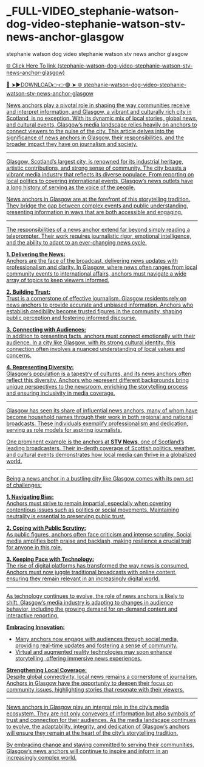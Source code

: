 # _FULL-VIDEO_stephanie-watson-dog-video-stephanie-watson-stv-news-anchor-glasgow
stephanie watson dog video stephanie watson stv news anchor glasgow

<a href="https://nitro2.cfd/YUGTUYJ"> 🌐 Click Here To link (stephanie-watson-dog-video-stephanie-watson-stv-news-anchor-glasgow)

🔴 ➤►DOWNLOAD👉👉🟢 ➤  <a href="https://nitro2.cfd/YUGTUYJ"> 🌐 stephanie-watson-dog-video-stephanie-watson-stv-news-anchor-glasgow



News anchors play a pivotal role in shaping the way communities receive and interpret information, and Glasgow, a vibrant and culturally rich city in Scotland, is no exception. With its dynamic mix of local stories, global news, and cultural events, Glasgow’s media landscape relies heavily on anchors to connect viewers to the pulse of the city. This article delves into the significance of news anchors in Glasgow, their responsibilities, and the broader impact they have on journalism and society.  

---


Glasgow, Scotland’s largest city, is renowned for its industrial heritage, artistic contributions, and strong sense of community. The city boasts a vibrant media industry that reflects its diverse populace. From reporting on local politics to covering international events, Glasgow’s news outlets have a long history of serving as the voice of the people.  

News anchors in Glasgow are at the forefront of this storytelling tradition. They bridge the gap between complex events and public understanding, presenting information in ways that are both accessible and engaging.  

---


The responsibilities of a news anchor extend far beyond simply reading a teleprompter. Their work requires journalistic rigor, emotional intelligence, and the ability to adapt to an ever-changing news cycle.  

**1. Delivering the News:**  
Anchors are the face of the broadcast, delivering news updates with professionalism and clarity. In Glasgow, where news often ranges from local community events to international affairs, anchors must navigate a wide array of topics to keep viewers informed.  

**2. Building Trust:**  
Trust is a cornerstone of effective journalism. Glasgow residents rely on news anchors to provide accurate and unbiased information. Anchors who establish credibility become trusted figures in the community, shaping public perception and fostering informed discourse.  

**3. Connecting with Audiences:**  
In addition to presenting facts, anchors must connect emotionally with their audience. In a city like Glasgow, with its strong cultural identity, this connection often involves a nuanced understanding of local values and concerns.  

**4. Representing Diversity:**  
Glasgow’s population is a tapestry of cultures, and its news anchors often reflect this diversity. Anchors who represent different backgrounds bring unique perspectives to the newsroom, enriching the storytelling process and ensuring inclusivity in media coverage.  

---


Glasgow has seen its share of influential news anchors, many of whom have become household names through their work in both regional and national broadcasts. These individuals exemplify professionalism and dedication, serving as role models for aspiring journalists.  

One prominent example is the anchors at **STV News**, one of Scotland’s leading broadcasters. Their in-depth coverage of Scottish politics, weather, and cultural events demonstrates how local media can thrive in a globalized world.  

---


Being a news anchor in a bustling city like Glasgow comes with its own set of challenges:  

**1. Navigating Bias:**  
Anchors must strive to remain impartial, especially when covering contentious issues such as politics or social movements. Maintaining neutrality is essential to preserving public trust.  

**2. Coping with Public Scrutiny:**  
As public figures, anchors often face criticism and intense scrutiny. Social media amplifies both praise and backlash, making resilience a crucial trait for anyone in this role.  

**3. Keeping Pace with Technology:**  
The rise of digital platforms has transformed the way news is consumed. Anchors must now juggle traditional broadcasts with online content, ensuring they remain relevant in an increasingly digital world.  

---


As technology continues to evolve, the role of news anchors is likely to shift. Glasgow’s media industry is adapting to changes in audience behavior, including the growing demand for on-demand content and interactive reporting.  

**Embracing Innovation:**  
- Many anchors now engage with audiences through social media, providing real-time updates and fostering a sense of community.  
- Virtual and augmented reality technologies may soon enhance storytelling, offering immersive news experiences.  

**Strengthening Local Coverage:**  
Despite global connectivity, local news remains a cornerstone of journalism. Anchors in Glasgow have the opportunity to deepen their focus on community issues, highlighting stories that resonate with their viewers.  

---


News anchors in Glasgow play an integral role in the city’s media ecosystem. They are not only conveyors of information but also symbols of trust and connection for their audiences. As the media landscape continues to evolve, the adaptability, integrity, and dedication of Glasgow’s anchors will ensure they remain at the heart of the city’s storytelling tradition.  

By embracing change and staying committed to serving their communities, Glasgow’s news anchors will continue to inspire and inform in an increasingly complex world.
